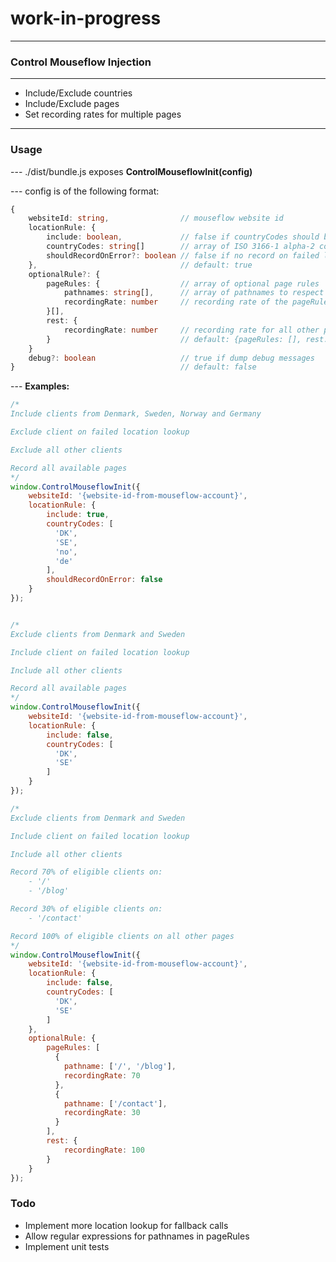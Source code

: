 # work-in-progress
______________________________________
### Control Mouseflow Injection
______________________________________
- Include/Exclude countries
- Include/Exclude pages
- Set recording rates for multiple pages
______________________________________
### Usage
\--- ./dist/bundle.js exposes **ControlMouseflowInit(config)**

\--- config is of the following format:

```typescript
{
    websiteId: string,                // mouseflow website id
    locationRule: {
        include: boolean,             // false if countryCodes should be excluded else true
        countryCodes: string[]        // array of ISO 3166-1 alpha-2 country code strings
        shouldRecordOnError?: boolean // false if no record on failed location lookup
    },                                // default: true
    optionalRule?: {
        pageRules: {                  // array of optional page rules
            pathnames: string[],      // array of pathnames to respect the pageRule
            recordingRate: number     // recording rate of the pageRule (0 < rate <= 100)
        }[],
        rest: {
            recordingRate: number     // recording rate for all other pages not specified
        }                             // default: {pageRules: [], rest: {recordingRate: 100}}
    }                                 
    debug?: boolean                   // true if dump debug messages
}                                     // default: false
```

\--- **Examples:**
```javascript
/*
Include clients from Denmark, Sweden, Norway and Germany

Exclude client on failed location lookup

Exclude all other clients

Record all available pages
*/
window.ControlMouseflowInit({
    websiteId: '{website-id-from-mouseflow-account}',
    locationRule: {
        include: true,
        countryCodes: [
          'DK',
          'SE',
          'no',
          'de'
        ],
        shouldRecordOnError: false
    }
});


/*
Exclude clients from Denmark and Sweden

Include client on failed location lookup

Include all other clients

Record all available pages
*/
window.ControlMouseflowInit({
    websiteId: '{website-id-from-mouseflow-account}',
    locationRule: {
        include: false,
        countryCodes: [
          'DK',
          'SE'
        ]
    }
});

/*
Exclude clients from Denmark and Sweden

Include client on failed location lookup

Include all other clients

Record 70% of eligible clients on:
    - '/'
    - '/blog'

Record 30% of eligible clients on:
    - '/contact'

Record 100% of eligible clients on all other pages
*/
window.ControlMouseflowInit({
    websiteId: '{website-id-from-mouseflow-account}',
    locationRule: {
        include: false,
        countryCodes: [
          'DK',
          'SE'
        ]
    },
    optionalRule: {
        pageRules: [
          {
            pathname: ['/', '/blog'],
            recordingRate: 70
          },
          {
            pathname: ['/contact'],
            recordingRate: 30
          }
        ],
        rest: {
            recordingRate: 100
        }
    }
});
```

### Todo
- Implement more location lookup for fallback calls
- Allow regular expressions for pathnames in pageRules
- Implement unit tests
